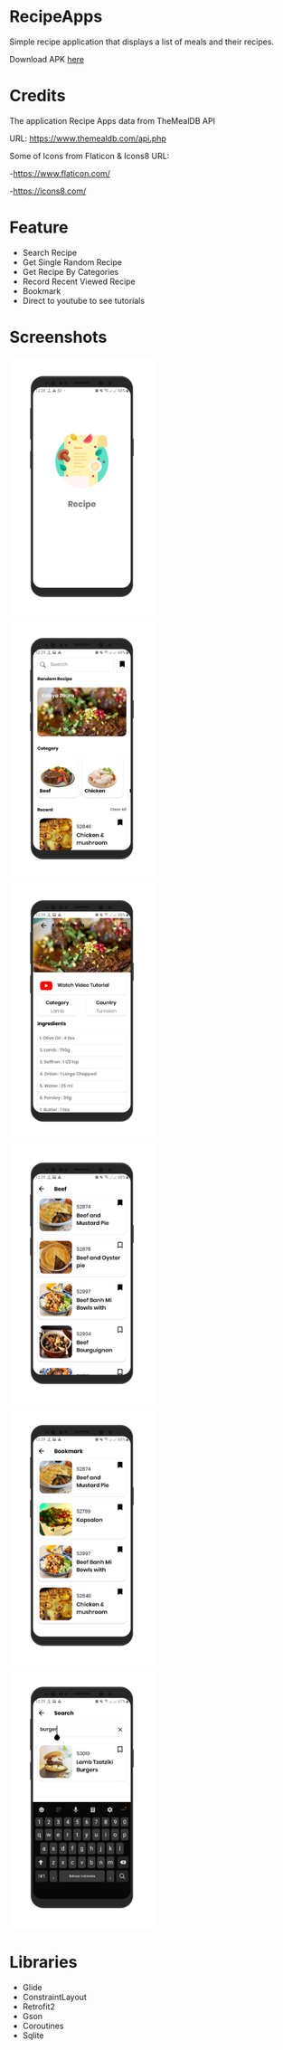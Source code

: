 # RecipeApps
Simple recipe application that displays a list of meals and their recipes. 

Download APK [here](https://drive.google.com/open?id=1LqKBtN3MY4ZTH9msoFnU9GzuBRxXKXOq)

# Credits
The application Recipe Apps data from TheMealDB API

URL: https://www.themealdb.com/api.php

Some of Icons from Flaticon & Icons8
URL:

-https://www.flaticon.com/

-https://icons8.com/

# Feature
- Search Recipe
- Get Single Random Recipe
- Get Recipe By Categories
- Record Recent Viewed Recipe
- Bookmark
- Direct to youtube to see tutorials

# Screenshots
<img src="https://github.com/Hafiznaufalr/RecipeApps/blob/master/sc/1.splash.png?raw=true" width="256">&nbsp;&nbsp;&nbsp;
<img src="https://github.com/Hafiznaufalr/RecipeApps/blob/master/sc/2.main.png?raw=true" width="256">&nbsp;&nbsp;&nbsp;
<img src="https://github.com/Hafiznaufalr/RecipeApps/blob/master/sc/3.random.png?raw=true" width="256">&nbsp;&nbsp;&nbsp;
<img src="https://github.com/Hafiznaufalr/RecipeApps/blob/master/sc/4.bycategory.png?raw=true" width="256">&nbsp;&nbsp;&nbsp;
<img src="https://github.com/Hafiznaufalr/RecipeApps/blob/master/sc/5.bookmark.png?raw=true" width="256">&nbsp;&nbsp;&nbsp;
<img src="https://github.com/Hafiznaufalr/RecipeApps/blob/master/sc/6.search.png?raw=true" width="256">&nbsp;&nbsp;&nbsp;

# Libraries
- Glide
- ConstraintLayout
- Retrofit2
- Gson
- Coroutines
- Sqlite
